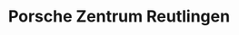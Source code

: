 ---
title: "Porsche Zentrum Reutlingen"
url: /reutlingen/porsche-zentrum-reutlingen-ernst-abbe-strasse/
shop: Autowerkstatt
---